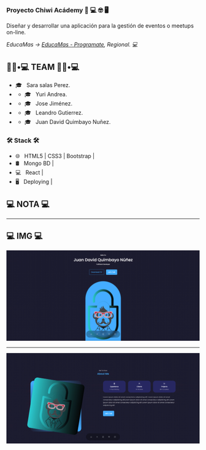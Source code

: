 ### Proyecto Chiwi Acádemy 👋 💻 🤓 🖥

<p>Diseñar y desarrollar una aplicación para la gestión de eventos o meetups on-line.</p>


<p><em> EducaMas -> <a href="https://educamas.com.co/"> EducaMas - Programate</a>, Regional. 💻 </br>
</em></p>

<h2> 👨🏻•💻  TEAM 👨🏻•💻 </h2>

- 🎓 &nbsp; Sara salas Perez.
- - 🎓 &nbsp; Yuri Andrea.
- - 🎓 &nbsp; Jose Jiménez.
- - 🎓 &nbsp; Leandro Gutierrez.
- - 🎓 &nbsp; Juan David Quimbayo Nuñez.


<h3>🛠 Stack 🛠 </h3>

- 🌐 &nbsp; HTML5 | CSS3 | Bootstrap |
- 🛢 &nbsp; Mongo BD | 
- 💻 &nbsp; React |
- 🖥 &nbsp; Deploying | 

<h2>💻  NOTA 💻</h2>


---

<h2>💻 IMG 💻</h2>

<img src="https://github.com/JDQN/PortafolioWeb/blob/main/Home.png" />

---
<img src="https://github.com/JDQN/PortafolioWeb/blob/main/About.png" />

